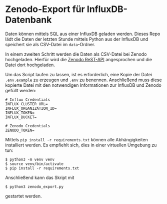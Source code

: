 # Zenodo-Export für InfluxDB-Datenbank

Daten können mittels SQL aus einer InfluxDB geladen werden.
Dieses Repo lädt die Daten der letzten Stunde mittels Python aus der InfluxDB und speichert sie als CSV-Datei im `data`-Ordner.

In einem zweiten Schritt werden die Daten als CSV-Datei bei Zenodo hochgeladen.
Hierfür wird die [Zenodo ReST-API](https://developers.zenodo.org/) angesprochen und die Datei dort hochgeladen.

Um das Script laufen zu lassen, ist es erforderlich, eine Kopie der Datei `.env.example` zu erzeugen und `.env` zu benennen.
Anschließend muss diese kopierte Datei mit den notwendigen Informationen zur InfluxDB und Zenodo gefüllt werden:

```
# Influx Credentials
INFLUX_CLUSTER_URL=
INFLUX_ORGANIZATION_ID=
INFLUX_TOKEN=
INFLUX_BUCKET=

# Zenodo Credentials
ZENODO_TOKEN=
```

Mittels `pip install -r requirements.txt` können alle Abhängigkeiten installiert werden.
Es empfiehlt sich, dies in einer virtuellen Umgebung zu tun:

```
$ python3 -m venv venv
$ source venv/bin/activate
$ pip install -r requirements.txt
```

Anschließend kann das Skript mit

```
$ python3 zenodo_export.py
```

gestartet werden.